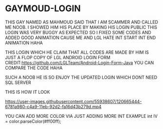 # GAYMOUD-LOGIN

THIS GAY NAMED AS MAHMOUD SAID THAT I AM SCAMMER AND CALLED ME NOOB.
I SHOWED HIM HIS PLACE BY MAKING HIS LOGIN PUBLIC
THIS LOGIN WAS VERY BUGGY AS EXPECTED SO I FIXED SOME CODES AND ADDED GOOD ANIMATION CAUSE ME AND LGL HATE INT START INT END ANIMATION HAHA

THIS LOGIN WHICH HE CLAIM THAT ALL CODES ARE MADE BY HIM IS JUST A FLOP COPY OF LGL ANDROID LOGIN FORM
CREDIT:https://github.com/LGLTeam/Android-Login-Form-Java
YOU CAN COMPARE THE CODE HAHA

SUCH A NOOB HE IS SO ENJOY THE UPDATED LOGIN WHICH DONT NEED SQL SERVER 

THIS IS HOW IT LOOK

https://user-images.githubusercontent.com/55938607/120665444-6781a980-c4a9-11eb-92d2-fa16d43b279d.mp4

YOU CAN ADD MORE COLOR VIA JUST ADDING MORE INT
EXAMPLE
int IV = color.parseColor(#ff00ff);

